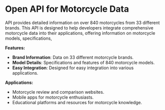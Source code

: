 # Open API for Motorcycle Data


API provides detailed information on over 840 motorcycles from 33 different brands. This API is designed to help developers integrate comprehensive motorcycle data into their applications, offering information on motorcycle models, specifications,

**Features:**
- **Brand Information**: Data on 33 different motorcycle brands.
- **Model Details**: Specifications and features of 840 motorcycle models.
- **Easy Integration**: Designed for easy integration into various applications.

**Applications:**
- Motorcycle review and comparison websites.
- Mobile apps for motorcycle enthusiasts.
- Educational platforms and resources for motorcycle knowledge.

